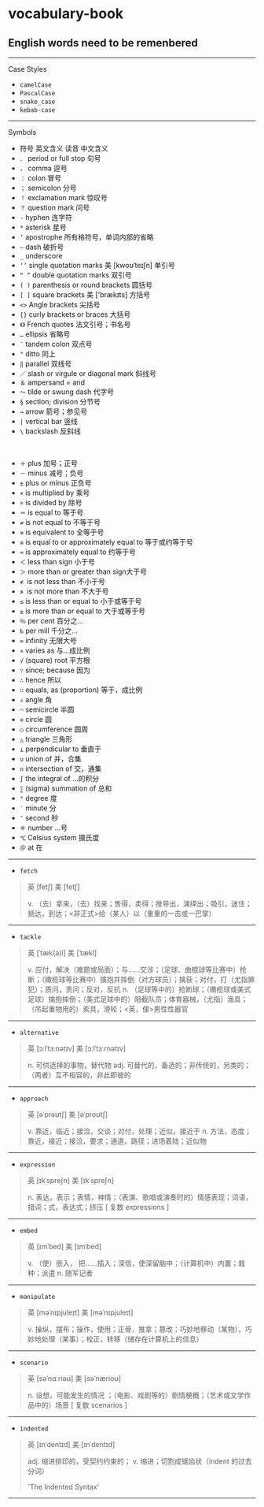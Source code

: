 # vocabulary-book



## English words need to be remenbered
---
Case Styles
- `camelCase`
- `PascalCase`
- `snake_case`
- `kebab-case`
---
Symbols

- 符号	英文含义	读音	中文含义
- `．`	period or full stop	句号
- `，`	comma		逗号
- `：`	colon		冒号
- `；`	semicolon		分号
- `！`	exclamation mark		惊叹号
- `？`	question mark		问号
- `-`	hyphen		连字符
- `*`	asterisk		星号
- `’`	apostrophe		所有格符号，单词内部的省略
- `—`	dash		破折号
- `_`	underscore		
- `‘’`	single quotation marks	美 [kwoʊˈteɪʃn]	单引号
- `“ ”`	double quotation marks		双引号
- `( )`	parenthesis or round brackets		圆括号
- `[ ]`	square brackets	美 ['brækɪts]	方括号
- `<>`	Angle brackets		尖括号
- `{}`	curly brackets or braces		大括号
- `《》`	French quotes		法文引号；书名号
- `…`	ellipsis		省略号
- `¨`	tandem colon		双点号
- `"`	ditto		同上
- `‖`	parallel		双线号
- `／`	slash or virgule or diagonal mark		斜线号
- `＆`	ampersand = and		
- `～`	tilde or swung dash		代字号
- `§`	section; division		分节号
- `→`	arrow		箭号；参见号
- `|` vertical bar		竖线
- `\`	backslash		反斜线

<br/>

- `＋` plus 加号；正号
- `－` minus 减号；负号
- `±` plus or minus 正负号
- `×` is multiplied by 乘号
- `÷` is divided by 除号
- `＝` is equal to 等于号
- `≠` is not equal to 不等于号
- `≡` is equivalent to 全等于号
- `≌` is equal to or approximately equal to 等于或约等于号
- `≈` is approximately equal to 约等于号
- `＜` less than sign 小于号
- `＞` more than or greater than sign大于号
- `≮ `is not less than 不小于号
- `≯ `is not more than 不大于号
- `≤` is less than or equal to 小于或等于号
- `≥` is more than or equal to 大于或等于号
- `％` per cent 百分之…
- `‰` per mill 千分之…
- `∞` infinity 无限大号
- `∝` varies as 与…成比例
- `√` (square) root 平方根
- `∵` since; because 因为
- `∴` hence 所以
- `∷` equals, as (proportion) 等于，成比例
- `∠` angle 角
- `⌒` semicircle 半圆
- `⊙` circle 圆
- `○` circumference 圆周
- `△` triangle 三角形
- `⊥` perpendicular to 垂直于
- `∪` union of 并，合集
- `∩` intersection of 交，通集
- `∫` the integral of …的积分
- `∑` (sigma) summation of 总和
- `°` degree 度
- `′` minute 分
- `″` second 秒
- `＃` number …号
- `℃` Celsius system 摄氏度
- `＠` at 在
---
- `fetch`
> 英 [fetʃ]  美 [fetʃ] 
> 
> v. （去）拿来，（去）找来；售得，卖得；推导出，演绎出；吸引，迷住；抵达，到达；<非正式>给（某人）以（重重的一击或一巴掌）
---
- `tackle`
> 英 [ˈtæk(ə)l]  美 [ˈtækl] 
> 
> v. 应付，解决（难题或局面）；与……交涉；（足球、曲棍球等比赛中）抢断；（橄榄球等比赛中）擒抱并摔倒（对方球员）；擒获；对付，打（尤指罪犯）；质问，责问；反对，反抗
n. （足球等中的）抢断球；（橄榄球或美式足球）擒抱摔倒；（美式足球中的）阻截队员；体育器械，（尤指）渔具；（吊起重物用的）索具，滑轮；<英，俚>男性性器官
---
- `alternative`
 > 英 [ɔːlˈtɜːnətɪv]  美 [ɔːlˈtɜːrnətɪv] 
 > 
> n. 可供选择的事物，替代物
adj. 可替代的，备选的；非传统的，另类的；（两者）互不相容的，非此即彼的
---
- `approach`
>英 [əˈprəʊtʃ]  美 [əˈproʊtʃ] 
>
>v. 靠近，临近；接洽，交谈；对付，处理；近似，接近于
n. 方法，态度；靠近，接近；接洽，要求；通道，路径；进场着陆；近似物
---
- `expression`
> 英 [ɪkˈspreʃn]  美 [ɪkˈspreʃn] 
> 
> n. 表达，表示；表情，神情；（表演、歌唱或演奏时的）情感表现；词语，措词；式，表达式；挤压
[ 复数 expressions ]
---
- `embed`
> 英 [ɪmˈbed]  美 [ɪmˈbed] 
> 
>v. （使）嵌入， 把……插入；深信，使深留脑中；（计算机中）内置；栽种；派遣
n. 随军记者
---
- `manipulate`
> 英 [məˈnɪpjuleɪt]  美 [məˈnɪpjuleɪt] 
> 
> v. 操纵，摆布；操作，使用；正骨，推拿；篡改；巧妙地移动（某物），巧妙地处理（某事）；校正，转移（储存在计算机上的信息）
---
- `scenario`
> 英 [səˈnɑːriəʊ]  美 [səˈnærioʊ] 
> 
> n. 设想，可能发生的情况 ；（电影、戏剧等的）剧情梗概；（艺术或文学作品中的）场景
[ 复数 scenarios ]
---
- `indented`
> 英 [ɪnˈdentɪd]  美 [ɪnˈdentɪd] 
> 
> adj. 缩进排印的，受契约约束的； 
v. 缩进；切割成锯齿状（indent 的过去分词）
> 
> 'The Indented Syntax'

--- 
